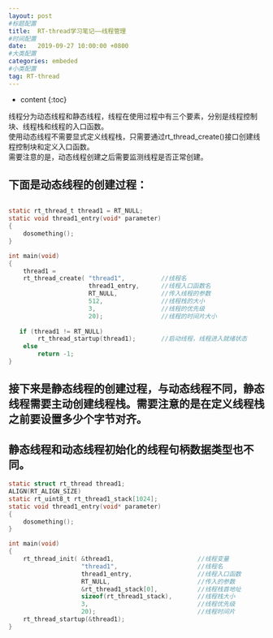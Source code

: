 ```yaml
---
layout: post
#标题配置
title:  RT-thread学习笔记——线程管理
#时间配置
date:   2019-09-27 10:00:00 +0800
#大类配置
categories: embeded
#小类配置
tag: RT-thread
---
```


* content
{:toc}




线程分为动态线程和静态线程，线程在使用过程中有三个要素，分别是线程控制块、线程栈和线程的入口函数。  
使用动态线程不需要显式定义线程栈，只需要通过rt_thread_create()接口创建线程控制块和定义入口函数。  
需要注意的是，动态线程创建之后需要监测线程是否正常创建。  
## 下面是动态线程的创建过程：  

``` c

static rt_thread_t thread1 = RT_NULL;
static void thread1_entry(void* parameter)
{	
    dosomething();
}

int main(void)
{	         
	thread1 =                          
    rt_thread_create( "thread1",          //线程名    
                      thread1_entry,      //线程入口函数名
                      RT_NULL,            //传入线程的参数
                      512,                //线程栈的大小
                      3,                  //线程的优先级
                      20);                //线程的时间片大小
                   
   if (thread1 != RT_NULL)
        rt_thread_startup(thread1);       //启动线程，线程进入就绪状态
    else
        return -1;
}

```

## 接下来是静态线程的创建过程，与动态线程不同，静态线程需要主动创建线程栈。需要注意的是在定义线程栈之前要设置多少个字节对齐。  
## 静态线程和动态线程初始化的线程句柄数据类型也不同。  
 
``` c
static struct rt_thread thread1;
ALIGN(RT_ALIGN_SIZE)
static rt_uint8_t rt_thread1_stack[1024];
static void thread1_entry(void* parameter)
{	
    dosomething();
}

int main(void)
{
    rt_thread_init( &thread1,                       //线程变量
                    "thread1",                      //线程名 
                    thread1_entry,                  //线程入口函数
                    RT_NULL,                        //传入的参数
                    &rt_thread1_stack[0],           //线程栈首地址
                    sizeof(rt_thread1_stack),       //线程栈大小
                    3,                              //线程优先级
                    20);                            //线程时间片
    rt_thread_startup(&thread1);
}
```

